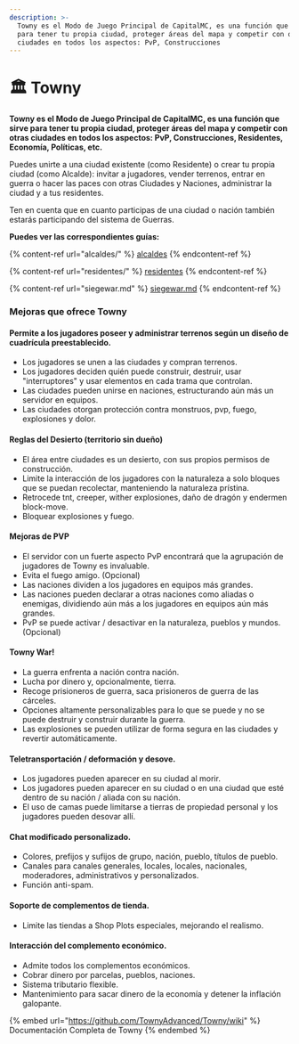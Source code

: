 ```yaml
---
description: >-
  Towny es el Modo de Juego Principal de CapitalMC, es una función que sirve
  para tener tu propia ciudad, proteger áreas del mapa y competir con otras
  ciudades en todos los aspectos: PvP, Construcciones
---
```


# 🏛 Towny

**Towny es el Modo de Juego Principal de CapitalMC, es una función que sirve para tener tu propia ciudad, proteger áreas del mapa y competir con otras ciudades en todos los aspectos: PvP, Construcciones, Residentes, Economía, Políticas, etc.**

Puedes unirte a una ciudad existente (como Residente) o crear tu propia ciudad (como Alcalde): invitar a jugadores, vender terrenos, entrar en guerra o hacer las paces con otras Ciudades y Naciones, administrar la ciudad y a tus residentes.

Ten en cuenta que en cuanto participas de una ciudad o nación también estarás participando del sistema de Guerras.

**Puedes ver las correspondientes guías:**

{% content-ref url="alcaldes/" %}
[alcaldes](alcaldes/)
{% endcontent-ref %}

{% content-ref url="residentes/" %}
[residentes](residentes/)
{% endcontent-ref %}

{% content-ref url="siegewar.md" %}
[siegewar.md](siegewar.md)
{% endcontent-ref %}

### Mejoras que ofrece Towny

#### Permite a los jugadores poseer y administrar terrenos según un diseño de cuadrícula preestablecido.&#x20;

* Los jugadores se unen a las ciudades y compran terrenos.
* Los jugadores deciden quién puede construir, destruir, usar "interruptores" y usar elementos en cada trama que controlan.
* Las ciudades pueden unirse en naciones, estructurando aún más un servidor en equipos.&#x20;
* Las ciudades otorgan protección contra monstruos, pvp, fuego, explosiones y dolor.&#x20;

#### Reglas del Desierto (territorio sin dueño)&#x20;

* El área entre ciudades es un desierto, con sus propios permisos de construcción.
* Limite la interacción de los jugadores con la naturaleza a solo bloques que se puedan recolectar, manteniendo la naturaleza prístina.&#x20;
* Retrocede tnt, creeper, wither explosiones, daño de dragón y endermen block-move.&#x20;
* Bloquear explosiones y fuego.&#x20;

#### Mejoras de PVP&#x20;

* El servidor con un fuerte aspecto PvP encontrará que la agrupación de jugadores de Towny es invaluable.&#x20;
* Evita el fuego amigo. (Opcional)&#x20;
* Las naciones dividen a los jugadores en equipos más grandes.&#x20;
* Las naciones pueden declarar a otras naciones como aliadas o enemigas, dividiendo aún más a los jugadores en equipos aún más grandes.&#x20;
* PvP se puede activar / desactivar en la naturaleza, pueblos y mundos. (Opcional)&#x20;

#### Towny War!

* La guerra enfrenta a nación contra nación.&#x20;
* Lucha por dinero y, opcionalmente, tierra.&#x20;
* Recoge prisioneros de guerra, saca prisioneros de guerra de las cárceles.&#x20;
* Opciones altamente personalizables para lo que se puede y no se puede destruir y construir durante la guerra.&#x20;
* Las explosiones se pueden utilizar de forma segura en las ciudades y revertir automáticamente.&#x20;

#### Teletransportación / deformación y desove.&#x20;

* Los jugadores pueden aparecer en su ciudad al morir.&#x20;
* Los jugadores pueden aparecer en su ciudad o en una ciudad que esté dentro de su nación / aliada con su nación.&#x20;
* El uso de camas puede limitarse a tierras de propiedad personal y los jugadores pueden desovar allí.&#x20;

#### Chat modificado personalizado.&#x20;

* Colores, prefijos y sufijos de grupo, nación, pueblo, títulos de pueblo.&#x20;
* Canales para canales generales, locales, locales, nacionales, moderadores, administrativos y personalizados.&#x20;
* Función anti-spam.&#x20;

#### Soporte de complementos de tienda.&#x20;

* Limite las tiendas a Shop Plots especiales, mejorando el realismo.&#x20;

#### Interacción del complemento económico.&#x20;

* Admite todos los complementos económicos.&#x20;
* Cobrar dinero por parcelas, pueblos, naciones.&#x20;
* Sistema tributario flexible.&#x20;
* Mantenimiento para sacar dinero de la economía y detener la inflación galopante.

{% embed url="https://github.com/TownyAdvanced/Towny/wiki" %}
Documentación Completa de Towny
{% endembed %}
